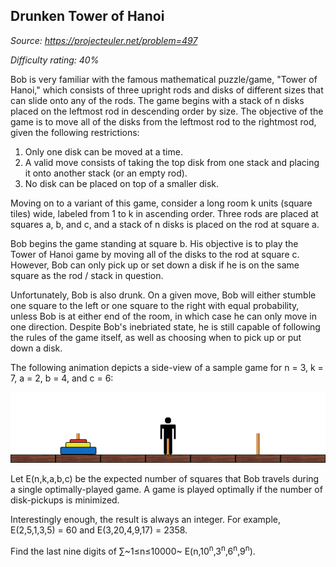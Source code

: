 Drunken Tower of Hanoi
----------------------

*Source: https://projecteuler.net/problem=497*


*Difficulty rating: 40%*

Bob is very familiar with the famous mathematical puzzle/game, "Tower of
Hanoi," which consists of three upright rods and disks of different
sizes that can slide onto any of the rods. The game begins with a stack
of n disks placed on the leftmost rod in descending order by size. The
objective of the game is to move all of the disks from the leftmost rod
to the rightmost rod, given the following restrictions:

1.  Only one disk can be moved at a time.
2.  A valid move consists of taking the top disk from one stack and
    placing it onto another stack (or an empty rod).
3.  No disk can be placed on top of a smaller disk.

Moving on to a variant of this game, consider a long room k units
(square tiles) wide, labeled from 1 to k in ascending order. Three rods
are placed at squares a, b, and c, and a stack of n disks is placed on
the rod at square a.

Bob begins the game standing at square b. His objective is to play the
Tower of Hanoi game by moving all of the disks to the rod at square c.
However, Bob can only pick up or set down a disk if he is on the same
square as the rod / stack in question.

Unfortunately, Bob is also drunk. On a given move, Bob will either
stumble one square to the left or one square to the right with equal
probability, unless Bob is at either end of the room, in which case he
can only move in one direction. Despite Bob's inebriated state, he is
still capable of following the rules of the game itself, as well as
choosing when to pick up or put down a disk.

The following animation depicts a side-view of a sample game for n = 3,
k = 7, a = 2, b = 4, and c = 6:

![p497\_hanoi.gif](img/p497_hanoi.gif)

Let E(n,k,a,b,c) be the expected number of squares that Bob travels
during a single optimally-played game. A game is played optimally if the
number of disk-pickups is minimized.

Interestingly enough, the result is always an integer. For example,
E(2,5,1,3,5) = 60 and E(3,20,4,9,17) = 2358.

Find the last nine digits of ∑~1≤n≤10000~ E(n,10<sup>n</sup>,3<sup>n</sup>,6<sup>n</sup>,9<sup>n</sup>).
